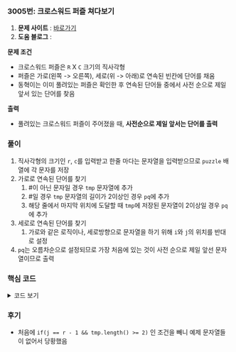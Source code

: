### 3005번: 크로스워드 퍼즐 쳐다보기

1. **문제 사이트** : [바로가기](https://www.acmicpc.net/problem/3005)
2. **도움 블로그** : 

**문제 조건**
- 크로스워드 퍼즐은 `R` X `C` 크기의 직사각형
- 퍼즐은 가로(왼쪽 -> 오른쪽), 세로(위 -> 아래)로 연속된 빈칸에 단어를 채움
- 동혁이는 이미 풀려있는 퍼즐은 확인한 후 연속된 단어들 중에서 사전 순으로 제일 앞서 있는 단어를 찾음

**출력**  
- 풀려있는 크로스워드 퍼즐이 주어졌을 때, **사전순으로 제일 앞서는 단어를 출력**

### 풀이
1. 직사각형의 크기인 `r`, `c`를 입력받고 한줄 마다는 문자열을 입력받으므로 `puzzle` 배열에 각 문자를 저장
2. 가로로 연속된 단어를 찾기
    1. #이 아닌 문자일 경우 `tmp` 문자열에 추가
    2. #일 경우 `tmp` 문자열의 길이가 2이상인 경우 `pq`에 추가
    3. 해당 줄에서 마지막 위치에 도달할 때 `tmp`에 저장된 문자열이 2이상일 경우 `pq`에 추가
3. 세로로 연속된 단어를 찾기
    1. 가로와 같은 로직이나, 세로방향으로 문자열을 하기 위해 `i`와 `j`의 위치를 반대로 설정
4. `pq`는 오름차순으로 설정되므로 가장 처음에 있는 것이 사전 순으로 제일 앞선 문자열이므로 출력

### 핵심 코드

<details>
<summary>코드 보기</summary>

```cpp
void solve() {
    string tmp;
    for(int i = 0; i < r; i++) {
        tmp = "";
        for(int j = 0; j < c; j++) {
            if(puzzle[i][j] != '#') tmp += puzzle[i][j];
            else {
                if(tmp.length() >= 2) pq.push(tmp);
                tmp = "";
            }
            if(j == c - 1 && tmp.length() >= 2) pq.push(tmp);
        }   
    }
    for(int i = 0; i < c; i++) {
        tmp = "";
        for(int j = 0; j < r; j++) {
            if(puzzle[j][i] != '#') tmp += puzzle[j][i];
            else {
                if(tmp.length() >= 2) pq.push(tmp);
                tmp = "";
            }
            if(j == r - 1 && tmp.length() >= 2) pq.push(tmp);
        }   
    }
    
    cout << pq.top() << '\n';
}
```
- 문자열을 저장할 `tmp` 선언
- 가로로 연속된 문자열을 찾기 위해 #이 아닌 위치일 경우 `tmp`에 추가로 문자 저장
- #의 문자열을 발견할 경우 길이를 확인하여 2이상인 경우 `pq`에 넣기
- `j`의 값이 해당 줄의 마지막 위치일 때 `tmp`의 저장된 문자열 길이를 체크하여 `pq`에 넣기
- 세로로 연속된 문자열을 찾기 위해 가로로 한 것과 같은 로직이나, `i`와 `j`를 반대로 하여 세로로 문자 찾아서 `pq`에 넣기
- `pq`는 오름차순으로 정렬되게 하여 문자열들이 사전 순으로 정렬되므로, 가장 처음에 있는 문자열 출력
</details>

### 후기
- 처음에 `if(j == r - 1 && tmp.length() >= 2)` 인 조건을 빼니 예제 문자열들이 없어서 당황했음
